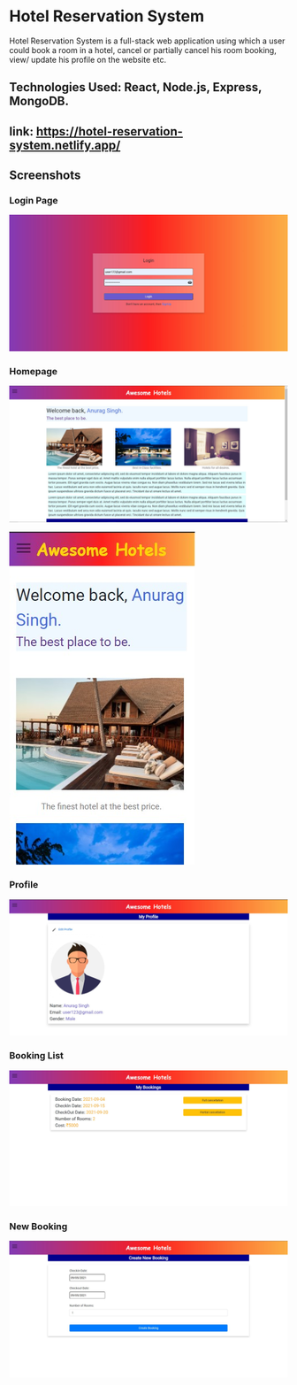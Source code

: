# Hotel Reservation System

Hotel Reservation System is a full-stack web application using which a user could
book a room in a hotel, cancel or partially cancel his room booking,
view/ update his profile on the website etc.

## Technologies Used: React, Node.js, Express, MongoDB.

## link: https://hotel-reservation-system.netlify.app/

## Screenshots

### Login Page

![App Screenshot](screenshots/login-page.jpg)

### Homepage

![App Screenshot](screenshots/homepage.jpg)

![App Screenshot](screenshots/homepage-mobile.jpg)

### Profile

![App Screenshot](screenshots/profile.jpg)

### Booking List

![App Screenshot](screenshots/booking-list.jpg)

### New Booking

![App Screenshot](screenshots/new-booking.jpg)
